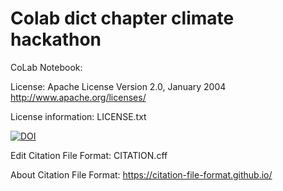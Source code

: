 # Colab dict chapter climate hackathon

CoLab Notebook:  

License: Apache License Version 2.0, January 2004 http://www.apache.org/licenses/

License information: LICENSE.txt

[![DOI](https://zenodo.org/badge/DOI/10.5281/zenodo.10817161.svg)](https://doi.org/10.5281/zenodo.10817161)

Edit Citation File Format: CITATION.cff

About Citation File Format: https://citation-file-format.github.io/



